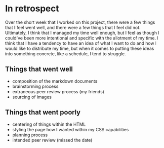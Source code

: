 # In retrospect

Over the short week that I worked on this project, there were a few things that I feel went well, and there were a few things that I feel did not. Ultimately, I think that I managed my time well enough, but I feel as though I could've been more intentional and specific with the allotment of my time. I think that I have a tendency to have an idea of what I want to do and how I would like to distribute my time, but when it comes to putting these ideas into something concrete, like a schedule, I tend to struggle.

## Things that went well

- composition of the markdown documents
- brainstorming process
- extraneous peer review process (my friends)
- sourcing of images 

## Things that went poorly

- centering of things within the HTML
- styling the page how I wanted within my CSS capabilities
- planning process
- intended peer review (missed the date)
